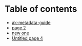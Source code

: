 # Table of contents

* [ak-metadata-guide](README.md)
* [page 2](page-2.md)
* [new one](page3.md)
* [Untitled page 4](untitled-slug.md)

